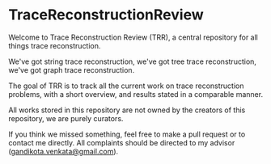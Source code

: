 # TraceReconstructionReview
Welcome to Trace Reconstruction Review (TRR), a central repository for all things trace reconstruction.

We've got string trace reconstruction, we've got tree trace reconstruction, we've got graph trace reconstruction. 

The goal of TRR is to track all the current work on trace reconstruction problems, with a short overview, and 
results stated in a comparable manner. 

All works stored in this repository are not owned by the creators of this repository, we are purely curators. 

If you think we missed something, feel free to make a pull request or to contact me directly. All complaints should be directed to my advisor (gandikota.venkata@gmail.com). 
